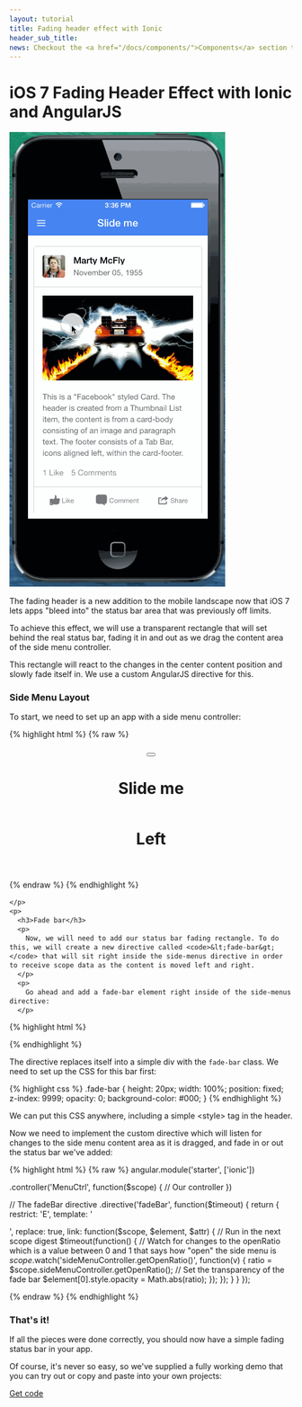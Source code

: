 ```yaml
---
layout: tutorial
title: Fading header effect with Ionic
header_sub_title: 
news: Checkout the <a href="/docs/components/">Components</a> section to see what Ionic already has
---
```


iOS 7 Fading Header Effect with Ionic and AngularJS
====

<div class="row">
  <div class="col-sm-3">
    <img src="fadeHeader.gif" alt="Fading header" style="max-width: 100%">
  </div>
  <div class="col-sm-9">
    <p>
      The fading header is a new addition to the mobile landscape now that iOS 7 lets apps "bleed into" the status bar area that was previously off limits.
    </p>
    <p>
      To achieve this effect, we will use a transparent rectangle that will set behind the real status bar, fading it in and out as we drag the content
      area of the side menu controller.
    </p>
    <p>
      This rectangle will react to the changes in the center content position and slowly fade itself in. We use a custom AngularJS directive for this.
    </p>
    <h3>Side Menu Layout</h3>
    <p>
      To start, we need to set up an app with a side menu controller:

{% highlight html %}
{% raw %}
<body ng-app="starter">
  <div ng-controller="MenuCtrl">
    <side-menus>
      <pane side-menu-content>
        <header class="bar bar-header bar-positive">
          <button class="button button-icon" ng-click="openLeft()"><i class="icon ion-navicon"></i></button>
          <h1 class="title">Slide me</h1>
        </header>
        <content has-header="true" padded="true">
          <!-- Center content -->
        </content>
      </pane>
      <side-menu side="left">
        <header class="bar bar-header bar-dark" fade-header>
          <h1 class="title">Left</h1>
        </header>
        <content has-header="true">
        </content>
      </side-menu>
    </side-menus>
  </div>
</body>
{% endraw %}
{% endhighlight %}

    </p>
    <p>
      <h3>Fade bar</h3>
      <p>
        Now, we will need to add our status bar fading rectangle. To do this, we will create a new directive called <code>&lt;fade-bar&gt;</code> that will sit right inside the side-menus directive in order to receive scope data as the content is moved left and right.
      </p>
      <p>
        Go ahead and add a fade-bar element right inside of the side-menus directive:
      </p>
{% highlight html %}
<body ng-app="starter">
  <div ng-controller="MenuCtrl">
    <side-menus>
      <!-- Our new directive -->
      <fade-bar></fade-bar>
{% endhighlight %}
      <p>
        The directive replaces itself into a simple div with the <code>fade-bar</code> class. We need to set up the CSS for this bar first:
      </p>
      <p>
{% highlight css %}
.fade-bar {
  height: 20px;
  width: 100%;
  position: fixed;
  z-index: 9999;
  opacity: 0;
  background-color: #000;
}
{% endhighlight %}
      </p>
      <p>
        We can put this CSS anywhere, including a simple &lt;style&gt; tag in the header.
      </p>
      <p>
        Now we need to implement the custom directive which will listen for changes to the side menu content area as it is
        dragged, and fade in or out the status bar we've added:
      </p>
{% highlight html %}
{% raw %}
angular.module('starter', ['ionic'])

.controller('MenuCtrl', function($scope) {
  // Our controller
})

// The fadeBar directive
.directive('fadeBar', function($timeout) {
  return {
    restrict: 'E',
    template: '<div class="fade-bar"></div>',
    replace: true,
    link: function($scope, $element, $attr) {
      // Run in the next scope digest
      $timeout(function() {
        // Watch for changes to the openRatio which is a value between 0 and 1 that says how "open" the side menu is
        $scope.$watch('sideMenuController.getOpenRatio()', function(v) {
          ratio = $scope.sideMenuController.getOpenRatio();
          // Set the transparency of the fade bar
          $element[0].style.opacity = Math.abs(ratio);
        });
      });
    }
  }
});
  </body>
</html>
{% endraw %}
{% endhighlight %}
    <h3>That's it!</h3>
    <p>
      If all the pieces were done correctly, you should now have a simple fading status bar in your app.
    </p>
    <p>
      Of course, it's never so easy, so we've supplied a fully working demo that you can try out or copy and paste into your own projects:
    </p>
    <p>
      <a href="https://github.com/driftyco/ionic-tutorial-status-fade" class="btn btn-primary">Get code</a>
    </p>
  </div>
</div>
